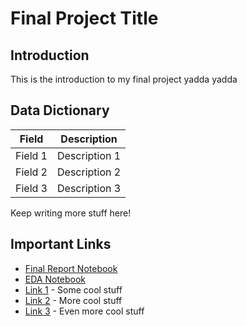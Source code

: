 # Final Project Title

## Introduction

This is the introduction to my final project yadda yadda 

## Data Dictionary

| Field | Description |
| --- | --- |
| Field 1 | Description 1 |
| Field 2 | Description 2 |
| Field 3 | Description 3 |

Keep writing more stuff here!

## Important Links

* [Final Report Notebook](report.ipynb)
* [EDA Notebook](eda.ipynb)
* [Link 1](http://www.google.com) - Some cool stuff
* [Link 2](http://www.google.com) - More cool stuff
* [Link 3](http://www.google.com) - Even more cool stuff
